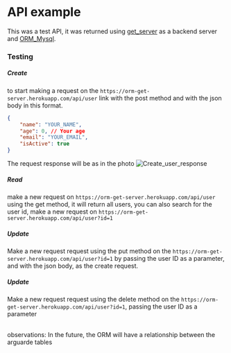 # API example
This was a test API, it was returned using [get_server](https://pub.dev/packages/get_server) as a backend server and [ORM_Mysql](https://github.com/CpdnCristiano/orm_mysql).


### Testing

##### Create
to start making a request on the `https://orm-get-server.herokuapp.com/api/user` link with the post method and with the json body in this format.

```json
{	
    "name": "YOUR_NAME",
    "age": 0, // Your age
    "email": "YOUR_EMAIL",
    "isActive": true
}
```
The request response will be as in the photo
![Create_user_response](https://user-images.githubusercontent.com/54460776/93423711-f5baee80-f88c-11ea-8a15-05905a62ea43.png)

##### Read
make a new request on `https://orm-get-server.herokuapp.com/api/user` using the get method, it will return all users, you can also search for the user id, make a new request on `https://orm-get-server.herokuapp.com/api/user?id=1`

##### Update
Make a new request request using the put method on the `https://orm-get-server.herokuapp.com/api/user?id=1` by passing the user ID as a parameter, and with the json body, as the create request.

##### Update

Make a new request request using the delete method on the  `https://orm-get-server.herokuapp.com/api/user?id=1`, passing the user ID as a parameter

</br>
observations: In the future, the ORM will have a relationship between the arguarde tables